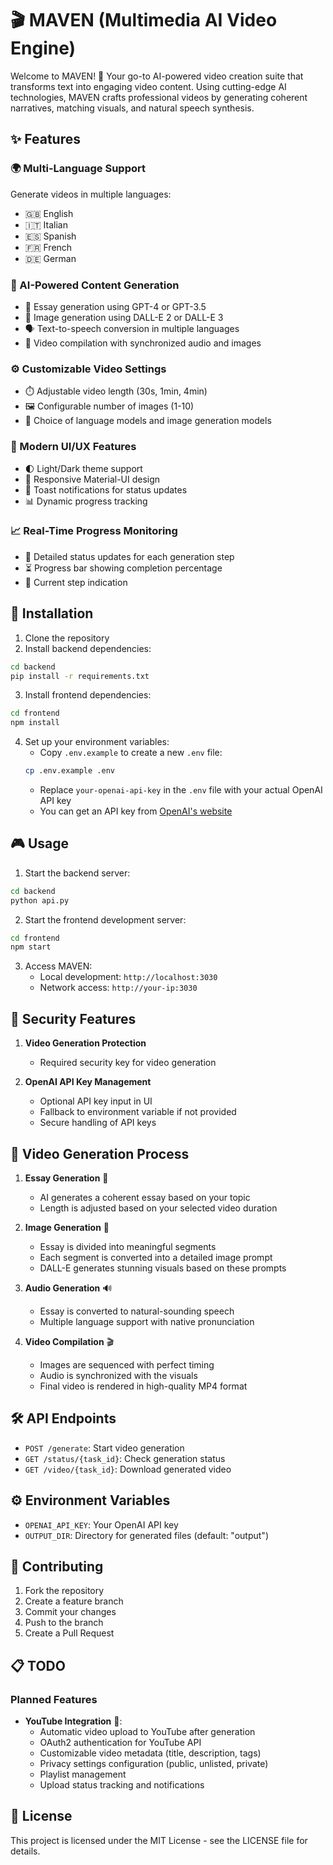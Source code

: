 # 🎬 MAVEN (Multimedia AI Video Engine)

Welcome to MAVEN! 🚀 Your go-to AI-powered video creation suite that transforms text into engaging video content. Using cutting-edge AI technologies, MAVEN crafts professional videos by generating coherent narratives, matching visuals, and natural speech synthesis.

## ✨ Features

### 🌍 Multi-Language Support
Generate videos in multiple languages:
- 🇬🇧 English
- 🇮🇹 Italian
- 🇪🇸 Spanish
- 🇫🇷 French
- 🇩🇪 German

### 🤖 AI-Powered Content Generation
- 📝 Essay generation using GPT-4 or GPT-3.5
- 🎨 Image generation using DALL-E 2 or DALL-E 3
- 🗣️ Text-to-speech conversion in multiple languages
- 🎥 Video compilation with synchronized audio and images

### ⚙️ Customizable Video Settings
- ⏱️ Adjustable video length (30s, 1min, 4min)
- 🖼️ Configurable number of images (1-10)
- 🔄 Choice of language models and image generation models

### 💫 Modern UI/UX Features
- 🌓 Light/Dark theme support
- 📱 Responsive Material-UI design
- 🔔 Toast notifications for status updates
- 📊 Dynamic progress tracking

### 📈 Real-Time Progress Monitoring
- 🔄 Detailed status updates for each generation step
- ⏳ Progress bar showing completion percentage
- 🎯 Current step indication

## 🚀 Installation

1. Clone the repository
2. Install backend dependencies:
```bash
cd backend
pip install -r requirements.txt
```

3. Install frontend dependencies:
```bash
cd frontend
npm install
```

4. Set up your environment variables:
   - Copy `.env.example` to create a new `.env` file:
   ```bash
   cp .env.example .env
   ```
   - Replace `your-openai-api-key` in the `.env` file with your actual OpenAI API key
   - You can get an API key from [OpenAI's website](https://platform.openai.com/api-keys)

## 🎮 Usage

1. Start the backend server:
```bash
cd backend
python api.py
```

2. Start the frontend development server:
```bash
cd frontend
npm start
```

3. Access MAVEN:
   - Local development: `http://localhost:3030`
   - Network access: `http://your-ip:3030`

## 🔐 Security Features

1. **Video Generation Protection**
   - Required security key for video generation

2. **OpenAI API Key Management**
   - Optional API key input in UI
   - Fallback to environment variable if not provided
   - Secure handling of API keys

## 🎥 Video Generation Process

1. **Essay Generation** 📝
   - AI generates a coherent essay based on your topic
   - Length is adjusted based on your selected video duration

2. **Image Generation** 🎨
   - Essay is divided into meaningful segments
   - Each segment is converted into a detailed image prompt
   - DALL-E generates stunning visuals based on these prompts

3. **Audio Generation** 🔊
   - Essay is converted to natural-sounding speech
   - Multiple language support with native pronunciation

4. **Video Compilation** 🎬
   - Images are sequenced with perfect timing
   - Audio is synchronized with the visuals
   - Final video is rendered in high-quality MP4 format

## 🛠️ API Endpoints

- `POST /generate`: Start video generation
- `GET /status/{task_id}`: Check generation status
- `GET /video/{task_id}`: Download generated video

## ⚙️ Environment Variables

- `OPENAI_API_KEY`: Your OpenAI API key
- `OUTPUT_DIR`: Directory for generated files (default: "output")

## 🤝 Contributing

1. Fork the repository
2. Create a feature branch
3. Commit your changes
4. Push to the branch
5. Create a Pull Request

## 📋 TODO

### Planned Features
- **YouTube Integration** 🎥:
  - Automatic video upload to YouTube after generation
  - OAuth2 authentication for YouTube API
  - Customizable video metadata (title, description, tags)
  - Privacy settings configuration (public, unlisted, private)
  - Playlist management
  - Upload status tracking and notifications

## 📄 License

This project is licensed under the MIT License - see the LICENSE file for details.
